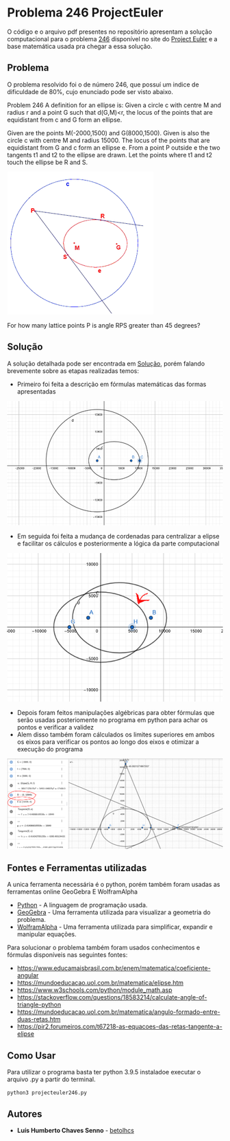 # Problema 246 ProjectEuler

O código e o arquivo pdf presentes no repositório apresentam a solução computacional para o problema [246](https://projecteuler.net/problem=246) disponível no site do [Project Euler](https://projecteuler.net/about) e a base matemática usada pra chegar a essa solução. 


## Problema

O problema resolvido foi o de número 246, que possuí um indice de dificuldade de 80%, cujo enunciado pode ser visto abaixo.

Problem 246
A definition for an ellipse is:
Given a circle c with centre M and radius r and a point G such that d(G,M)<r, the locus of the points that are equidistant from c and G form an ellipse. 

Given are the points M(-2000,1500) and G(8000,1500).
Given is also the circle c with centre M and radius 15000.
The locus of the points that are equidistant from G and c form an ellipse e.
From a point P outside e the two tangents t1 and t2 to the ellipse are drawn.
Let the points where t1 and t2 touch the ellipse be R and S. 

![ElipseDentroDeUmCirculo](imagens/original.png)


For how many lattice points P is angle RPS greater than 45 degrees?

## Solução

A solução detalhada pode ser encontrada em [Solução](calculos.pdf), porém falando brevemente sobre as etapas realizadas temos:
* Primeiro foi feita a descrição em fórmulas matemáticas das formas apresentadas

![ElipseDentroDeUmCirculo](imagens/geometriainicial.PNG)

* Em seguida foi feita a mudança de cordenadas para centralizar a elipse e facilitar os cálculos e posteriormente a lógica da parte computacional

![ElipseSendoDeslocada](imagens/mudancadecordenadas.PNG)

* Depois foram feitos manipulações algébricas para obter fórmulas que serão usadas posteriomente no programa em python para achar os pontos e verificar a validez
* Alem disso também foram cálculados os limites superiores em ambos os eixos para verificar os pontos ao longo dos eixos e otimizar a execução do programa 

![LimitesEmXeY](imagens/limites.PNG)

## Fontes e Ferramentas utilizadas

A unica ferramenta necessária é o python, porém também foram usadas as ferramentas online GeoGebra E WolframAlpha
* [Python](https://www.python.org/) - A linguagem de programação usada.
* [GeoGebra](https://www.geogebra.org/?lang=pt) - Uma ferramenta utilizada para visualizar a geometria do problema.
* [WolframAlpha](https://www.wolframalpha.com/) - Uma ferramenta utilizada para simplificar, expandir e manipular equações.

Para solucionar o problema também foram usados conhecimentos e fórmulas disponíveis nas seguintes fontes:
* https://www.educamaisbrasil.com.br/enem/matematica/coeficiente-angular
* https://mundoeducacao.uol.com.br/matematica/elipse.htm
* https://www.w3schools.com/python/module_math.asp
* https://stackoverflow.com/questions/18583214/calculate-angle-of-triangle-python
* https://mundoeducacao.uol.com.br/matematica/angulo-formado-entre-duas-retas.htm
* https://pir2.forumeiros.com/t67218-as-equacoes-das-retas-tangente-a-elipse

## Como Usar

Para utilizar o programa basta ter python 3.9.5 instaladoe executar o arquivo .py a partir do terminal.

```crystal
python3 projecteuler246.py
```

## Autores

* **Luís Humberto Chaves Senno** - [betolhcs](https://github.com/betolhcs)



